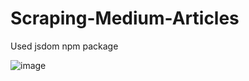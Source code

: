 # Scraping-Medium-Articles
Used jsdom npm package

![image](https://user-images.githubusercontent.com/57283161/82320471-f7fd6100-99f0-11ea-93cd-059003e4d744.png)


